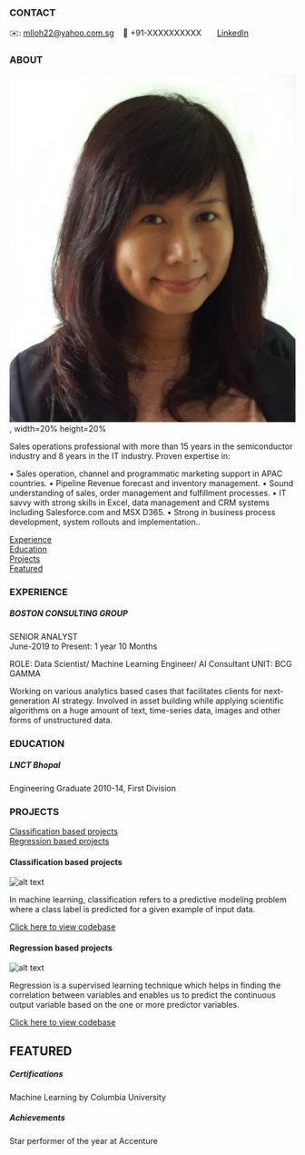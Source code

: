 <!-- CONTACT Section Starts -->
### CONTACT

<!-- Add your details -->
✉️: mlloh22@yahoo.com.sg 
&nbsp;&nbsp; 📲 +91-XXXXXXXXXX
&nbsp;&nbsp;&nbsp;&nbsp;&nbsp; [LinkedIn](https://www.linkedin.com/in/madeline-loh-0297b552//) 
<!-- CONTACT Section Ends -->

<!-- ABOUT Section Starts -->
### ABOUT
<!-- Add link to your picture -->

![alt text](https://raw.githubusercontent.com/mlloh22/madeline_loh/main/image/Madeline%20-%20Copy.png), width=20% height=20%
<!-- Add your details -->

Sales operations professional with more than 15 years in the semiconductor industry and 8 years in the IT industry. Proven expertise in:

• Sales operation, channel and programmatic marketing support in APAC countries.
• Pipeline Revenue forecast and inventory management.
• Sound understanding of sales, order management and fulfillment processes.
• IT savvy with strong skills in Excel, data management and CRM systems including Salesforce.com and MSX D365.
• Strong in business process development, system rollouts and implementation..


<!-- Add link to the sections -->
[Experience](#experience) <br>
[Education](#education) <br>
[Projects](#projects) <br>
[Featured](#featured) <br> 

<!-- ABOUT Section Ends -->

<!-- EXPERIENCE Section Starts -->
### EXPERIENCE
<!-- Add your details -->
##### BOSTON CONSULTING GROUP
SENIOR ANALYST<br>
June-2019 to Present: 1 year 10 Months

ROLE: Data Scientist/ Machine Learning Engineer/ AI Consultant
UNIT: BCG GAMMA

Working on various analytics based cases that facilitates clients for next-generation AI strategy. Involved in asset building while applying scientific algorithms on a huge amount of text, time-series data, images and other forms of unstructured data.

<!-- EXPERIENCE Section Ends -->

<!-- EDUCATION Section Starts -->
### EDUCATION
<!-- Add your details -->
##### LNCT Bhopal
Engineering Graduate 2010-14, First Division

<!-- EDUCATION Section Ends -->

<!-- PROJECTS Section Starts -->
### PROJECTS
<!-- Add your details -->

[Classification based projects](#classification-based-projects) <br>
[Regression based projects](#regression-based-projects) <br>

<!-- Add your details -->

#### Classification based projects
![alt text](https://raw.githubusercontent.com/krvishwesh54/Kumar-Vishwesh/main/images/Classification.png)

In machine learning, classification refers to a predictive modeling problem where a class label is predicted for a given example of input data.

[Click here to view codebase](https://github.com/krvishwesh54/DataScience_DeepLearning_MachineLearning/tree/master/Classification)

#### Regression based projects
![alt text](https://raw.githubusercontent.com/krvishwesh54/Kumar-Vishwesh/main/images/Regression.jpg)

Regression is a supervised learning technique which helps in finding the correlation between variables and enables us to predict the continuous output variable based on the one or more predictor variables.

[Click here to view codebase](https://github.com/krvishwesh54/DataScience_DeepLearning_MachineLearning/tree/master/Regression)

<!-- PROJECTS Section Ends -->

<!-- FEATURED Section Starts -->
## FEATURED
<!-- Add your details -->
##### Certifications
Machine Learning by Columbia University

##### Achievements
Star performer of the year at Accenture
<!-- FEATURED Section Ends -->

